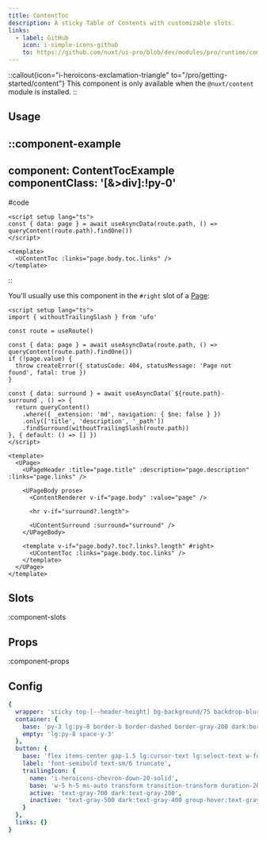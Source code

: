 ```yaml
---
title: ContentToc
description: A sticky Table of Contents with customizable slots.
links:
  - label: GitHub
    icon: i-simple-icons-github
    to: https://github.com/nuxt/ui-pro/blob/dev/modules/pro/runtime/components/content/ContentToc.vue
---
```


::callout{icon="i-heroicons-exclamation-triangle" to="/pro/getting-started/content"}
This component is only available when the `@nuxt/content` module is installed.
::

## Usage

::component-example
---
component: ContentTocExample
componentClass: '[&>div]:!py-0'
---

#code
```vue
<script setup lang="ts">
const { data: page } = await useAsyncData(route.path, () => queryContent(route.path).findOne())
</script>

<template>
  <UContentToc :links="page.body.toc.links" />
</template>
```
::

You'll usually use this component in the `#right` slot of a [Page](/pro/components/page):

```vue [pages/\[...slug\\].vue]
<script setup lang="ts">
import { withoutTrailingSlash } from 'ufo'

const route = useRoute()

const { data: page } = await useAsyncData(route.path, () => queryContent(route.path).findOne())
if (!page.value) {
  throw createError({ statusCode: 404, statusMessage: 'Page not found', fatal: true })
}

const { data: surround } = await useAsyncData(`${route.path}-surround`, () => {
  return queryContent()
    .where({ _extension: 'md', navigation: { $ne: false } })
    .only(['title', 'description', '_path'])
    .findSurround(withoutTrailingSlash(route.path))
}, { default: () => [] })
</script>

<template>
  <UPage>
    <UPageHeader :title="page.title" :description="page.description" :links="page.links" />

    <UPageBody prose>
      <ContentRenderer v-if="page.body" :value="page" />

      <hr v-if="surround?.length">

      <UContentSurround :surround="surround" />
    </UPageBody>

    <template v-if="page.body?.toc?.links?.length" #right>
      <UContentToc :links="page.body.toc.links" />
    </template>
  </UPage>
</template>
```

## Slots

:component-slots

## Props

:component-props

## Config

```yml
{
  wrapper: 'sticky top-[--header-height] bg-background/75 backdrop-blur -mx-4 sm:-mx-6 px-4 sm:px-6 lg:px-4 lg:-mx-4 overflow-y-auto max-h-[calc(100vh-var(--header-height))]',
  container: {
    base: 'py-3 lg:py-8 border-b border-dashed border-gray-200 dark:border-gray-800 lg:border-0 space-y-3',
    empty: 'lg:py-8 space-y-3'
  },
  button: {
    base: 'flex items-center gap-1.5 lg:cursor-text lg:select-text w-full group',
    label: 'font-semibold text-sm/6 truncate',
    trailingIcon: {
      name: 'i-heroicons-chevron-down-20-solid',
      base: 'w-5 h-5 ms-auto transform transition-transform duration-200 flex-shrink-0 mr-1.5',
      active: 'text-gray-700 dark:text-gray-200',
      inactive: 'text-gray-500 dark:text-gray-400 group-hover:text-gray-700 dark:group-hover:text-gray-200 -rotate-90'
    }
  },
  links: {}
}
```
